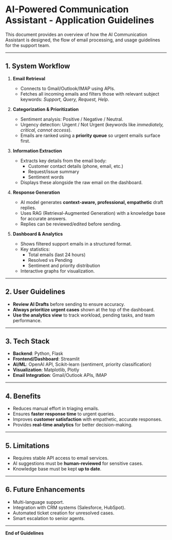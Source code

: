 # AI-Powered Communication Assistant - Application Guidelines

This document provides an overview of how the AI Communication Assistant is designed, the flow of email processing, and usage guidelines for the support team.

---

## 1. System Workflow
1. **Email Retrieval**
   - Connects to Gmail/Outlook/IMAP using APIs.
   - Fetches all incoming emails and filters those with relevant subject keywords: *Support, Query, Request, Help*.

2. **Categorization & Prioritization**
   - Sentiment analysis: Positive / Negative / Neutral.
   - Urgency detection: Urgent / Not Urgent (keywords like *immediately, critical, cannot access*).
   - Emails are ranked using a **priority queue** so urgent emails surface first.

3. **Information Extraction**
   - Extracts key details from the email body:
     - Customer contact details (phone, email, etc.)
     - Request/issue summary
     - Sentiment words
   - Displays these alongside the raw email on the dashboard.

4. **Response Generation**
   - AI model generates **context-aware, professional, empathetic** draft replies.
   - Uses RAG (Retrieval-Augmented Generation) with a knowledge base for accurate answers.
   - Replies can be reviewed/edited before sending.

5. **Dashboard & Analytics**
   - Shows filtered support emails in a structured format.
   - Key statistics:
     - Total emails (last 24 hours)
     - Resolved vs Pending
     - Sentiment and priority distribution
   - Interactive graphs for visualization.

---

## 2. User Guidelines
- **Review AI Drafts** before sending to ensure accuracy.
- **Always prioritize urgent cases** shown at the top of the dashboard.
- **Use the analytics view** to track workload, pending tasks, and team performance.

---

## 3. Tech Stack
- **Backend**: Python, Flask
- **Frontend/Dashboard**: Streamlit
- **AI/ML**: OpenAI API, Scikit-learn (sentiment, priority classification)
- **Visualization**: Matplotlib, Plotly
- **Email Integration**: Gmail/Outlook APIs, IMAP

---

## 4. Benefits
- Reduces manual effort in triaging emails.
- Ensures **faster response time** to urgent queries.
- Improves **customer satisfaction** with empathetic, accurate responses.
- Provides **real-time analytics** for better decision-making.

---

## 5. Limitations
- Requires stable API access to email services.
- AI suggestions must be **human-reviewed** for sensitive cases.
- Knowledge base must be kept **up to date**.

---

## 6. Future Enhancements
- Multi-language support.
- Integration with CRM systems (Salesforce, HubSpot).
- Automated ticket creation for unresolved cases.
- Smart escalation to senior agents.

---

**End of Guidelines**
